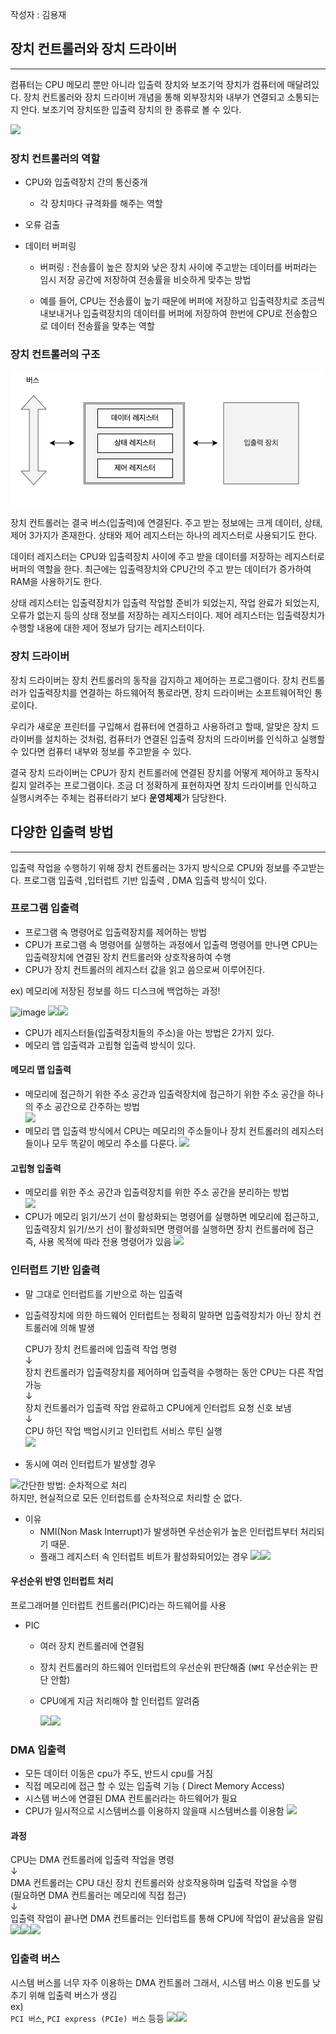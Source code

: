 
작성자 : 김용재 


## 장치 컨트롤러와 장치 드라이버 
---

컴퓨터는 CPU 메모리 뿐만 아니라 입출력 장치와 보조기억 장치가 컴퓨터에 매달려있다.
장치 컨트롤러와 장치 드라이버 개념을 통해 외부장치와 내부가 연결되고 소통되는지 안다.
보조기억 장치또한 입출력 장치의 한 종류로 볼 수 있다.

![](입출력장치_전체.png)

### 장치 컨트롤러의 역할

- CPU와 입출력장치 간의 통신중개
    
    - 각 장치마다 규격화를 해주는 역할
- 오류 검출
    
- 데이터 버퍼링
    
    - 버퍼링 : 전송률이 높은 장치와 낮은 장치 사이에 주고받는 데이터를 버퍼라는 임시 저장 공간에 저장하여 전송률을 비슷하게 맞추는 방법
        
    - 예를 들어, CPU는 전송률이 높기 때문에 버퍼에 저장하고 입출력장치로 조금씩 내보내거나 입출력장치의 데이터를 버퍼에 저장하여 한번에 CPU로 전송함으로 데이터 전송률을 맞추는 역할
        

### 장치 컨트롤러의 구조

![](../image/입출력장치_장치컨트롤러구조.png)

장치 컨트롤러는 결국 버스(입출력)에 연결된다.
주고 받는 정보에는 크게 데이터, 상태, 제어 3가지가 존재한다.
상태와 제어 레지스터는 하나의 레지스터로 사용되기도 한다.

데이터 레지스터는 CPU와 입출력장치 사이에 주고 받을 데이터를 저장하는 레지스터로 버퍼의 역할을 한다.
최근에는 입출력장치와 CPU간의 주고 받는 데이터가 증가하여 RAM을 사용하기도 한다.

상태 레지스터는 입출력장치가 입출력 작업할 준비가 되었는지, 작업 완료가 되었는지, 오류가 없는지 등의 상태 정보를 저장하는 레지스터이다.
제어 레지스터는 입출력장치가 수행할 내용에 대한 제어 정보가 담기는 레지스터이다.

### 장치 드라이버

장치 드라이버는 장치 컨트롤러의 동작을 감지하고 제어하는 프로그램이다.
장치 컨트롤러가 입출력장치를 연결하는 하드웨어적 통로라면, 장치 드라이버는 소프트웨어적인 통로이다.

우리가 새로운 프린터를 구입해서 컴퓨터에 연결하고 사용하려고 할때, 알맞은 장치 드라이버를 설치하는 것처럼, 컴퓨터가 연결된 입출력 장치의 드라이버를 인식하고 실행할 수 있다면 컴퓨터 내부와 정보를 주고받을 수 있다.

결국 장치 드라이버는 CPU가 장치 컨트롤러에 연결된 장치를 어떻게 제어하고 동작시킬지 알려주는 프로그램이다.
조금 더 정확하게 표현하자면 장치 드라이버를 인식하고 실행시켜주는 주체는 컴퓨터라기 보다 **운영체제**가 담당한다.

## 다양한 입출력 방법 
---

입출력 작업을 수행하기 위해 장치 컨트롤러는 3가지 방식으로 CPU와 정보를 주고받는다.
프로그램 입출력 ,입터럽트 기반 입출력 , DMA 입출력 방식이 있다. 

### 프로그램 입출력 

- 프로그램 속 명령어로 입출력장치를 제어하는 방법
- CPU가 프로그램 속 명령어를 실행하는 과정에서 입출력 명령어를 만나면 CPU는 입출력장치에 연결된 장치 컨트롤러와 상호작용하여 수행
- CPU가 장치 컨트롤러의 레지스터 값을 읽고 씀으로써 이루어진다.

ex) 메모리에 저장된 정보를 하드 디스크에 백업하는 과정!

![image](입출력장치_프로그램입출력_1.png)
![](입출력장치_프로그램입출력_2.png)![](입출력장치_프로그램입출력_3.png)

- CPU가 레지스터들(입출력장치들의 주소)을 아는 방법은 2가지 있다. 
- 메모리 맵 입출력과 고립형 입출력 방식이 있다. 
#### 메모리 맵 입출력 

- 메모리에 접근하기 위한 주소 공간과 입출력장치에 접근하기 위한 주소 공간을 하나의 주소 공간으로 간주하는 방법  
    ![](입출력장치_메모리맵입출력_1.png)  
- 메모리 맵 입출력 방식에서 CPU는 메모리의 주소들이나 장치 컨트롤러의 레지스터들이나 모두 똑같이 메모리 주소를 다룬다.
    ![](입출력장치_메모리맵입출력_2.png)

#### 고립형 입출력 
- 메모리를 위한 주소 공간과 입출력장치를 위한 주소 공간을 분리하는 방법  
    ![](입출력장치_고립형입출력_1.png)  
- CPU가 메모리 읽기/쓰기 선이 활성화되는 명령어를 실행하면 메모리에 접근하고, 입출력장치 읽기/쓰기 선이 활성화되면 명령어를 실행하면 장치 컨트롤러에 접근
    즉, 사용 목적에 따라 전용 명령어가 있음
    ![](입출력장치_고립형입출력_2.png)

### 인터럽트 기반 입출력 

- 말 그대로 인터럽트를 기반으로 하는 입출력
- 입출력장치에 의한 하드웨어 인터럽트는 정확히 말하면 입출력장치가 아닌 장치 컨트롤러에 의해 발생  
      
      
    CPU가 장치 컨트롤러에 입출력 작업 명령  
    ↓  
    장치 컨트롤러가 입출력장치를 제어하며 입출력을 수행하는 동안 CPU는 다른 작업 가능  
    ↓  
    장치 컨트롤러가 입출력 작업 완료하고 CPU에게 인터럽트 요청 신호 보냄  
    ↓  
    CPU 하던 작업 백업시키고 인터럽트 서비스 루틴 실행  
    ![](https://velog.velcdn.com/images/thdgusrbek/post/0ab40cb6-aec5-47a3-aa36-daacb9b9ba61/image.png)  
-  동시에 여러 인터럽트가 발생할 경우 

![](https://velog.velcdn.com/images/thdgusrbek/post/919a141d-d054-448c-95a4-29172efa6be2/image.png)간단한 방법: 순차적으로 처리  
하지만, 현실적으로 모든 인터럽트를 순차적으로 처리할 순 없다.
- 이유
    - NMI(Non Mask Interrupt)가 발생하면 우선순위가 높은 인터럽트부터 처리되기 때문.
    - 플래그 레지스터 속 인터럽트 비트가 활성화되어있는 경우
![](https://velog.velcdn.com/images/thdgusrbek/post/91dbed9e-f4e6-4720-975e-c9095fa6a7db/image.png)![](https://velog.velcdn.com/images/thdgusrbek/post/ae5fa008-5219-4fd7-813c-5b03adeabdc7/image.png)

#### 우선순위 반영 인터럽트 처리 

프로그래머블 인터럽트 컨트롤러(PIC)라는 하드웨어를 사용  

- PIC
    - 여러 장치 컨트롤러에 연결됨
    - 장치 컨트롤러의 하드웨어 인터럽트의 우선순위 판단해줌 (`NMI` 우선순위는 판단 안함)
    - CPU에게 지금 처리해야 할 인터럽트 알려줌

        ![](https://velog.velcdn.com/images/thdgusrbek/post/b19e6e36-2a63-4ac5-afa1-1c93db8b8cf3/image.png)![](https://velog.velcdn.com/images/thdgusrbek/post/7c33bf76-5bc3-49b6-967f-48417afb5696/image.png)
### DMA 입출력

- 모든 데이터 이동은 cpu가 주도, 반드시 cpu를 거침 
- 직접 메모리에 접근 할 수 있는 입출력 기능 ( Direct Memory Access)
- 시스템 버스에 연결된 DMA 컨트롤러라는 하드웨어가 필요  
- CPU가 일시적으로 시스템버스를 이용하지 않을때 시스템버스를 이용함 
    ![](https://velog.velcdn.com/images/thdgusrbek/post/e3a1959b-90ac-4119-b214-d632e153db6c/image.png)  
    

#### 과정

CPU는 DMA 컨트롤러에 입출력 작업을 명령  
↓  
DMA 컨트롤러는 CPU 대신 장치 컨트롤러와 상호작용하며 입출력 작업을 수행  
(필요하면 DMA 컨트롤러는 메모리에 직접 접근)  
↓  
입출력 작업이 끝나면 DMA 컨트롤러는 인터럽트를 통해 CPU에 작업이 끝났음을 알림  
![](https://velog.velcdn.com/images/thdgusrbek/post/70bdf450-fac5-436e-a776-4aef3b405150/image.png)![](https://velog.velcdn.com/images/thdgusrbek/post/5fe592f8-d6ca-4a59-b66f-3f95bf6f6086/image.png)![](https://velog.velcdn.com/images/thdgusrbek/post/9e31816f-9067-4a8f-9f43-19a97ee7e5e0/image.png)

### 입출력 버스

시스템 버스를 너무 자주 이용하는 DMA 컨트롤러 
그래서, 시스템 버스 이용 빈도를 낮추기 위해 입출력 버스가 생김  
ex)  
`PCI 버스`, `PCI express (PCIe) 버스` 등등
![](https://velog.velcdn.com/images/thdgusrbek/post/93ef0797-f33e-4290-9fae-28aa1395e3bc/image.png)![](https://velog.velcdn.com/images/thdgusrbek/post/83381cb0-f7af-4979-8040-3384340bce28/image.png)